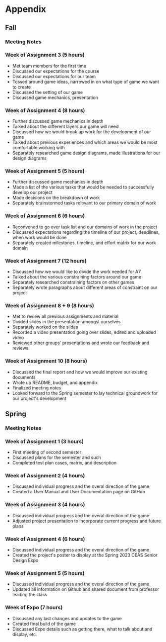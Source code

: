 # Appendix
## Fall
### Meeting Notes

### Week of Assignment 3 (5 hours)
- Met team members for the first time
- Discussed our expectations for the course
- Discussed our expectations for our team
- Tossed around game ideas, narrowed in on what type of game we want to create
- Discussed the setting of our game
- Discussed game mechanics, presentation

### Week of Assignment 4 (8 hours)
- Further discussed game mechanics in depth
- Talked about the different layers our game will need
- Discussed how we would break up work for the development of our game
- Talked about previous experiences and which areas we would be most comfortable working with
- Separately researched game design diagrams, made illustrations for our design diagrams

### Week of Assignment 5 (5 hours)
- Further discussed game mechanics in depth
- Made a list of the various tasks that would be needed to successfully develop our project
- Made decisions on the breakdown of work 
- Separately brainstormed tasks relevant to our primary domain of work

### Week of Assignment 6 (6 hours)
- Reconvened to go over task list and our domains of work in the project
- Discussed expectations regarding the timeline of our project, deadlines, when work would be done
- Separately created milestones, timeline, and effort matrix for our work domain

### Week of Assignment 7 (12 hours)
- Discussed how we would like to divide the work needed for A7
- Talked about the various constraining factors around our game
- Separately researched constraining factors on other games
- Separately wrote paragraphs about different areas of constraint on our project

### Week of Assignment 8 + 9 (8 hours)
- Met to review all previous assignments and material
- Divided slides in the presentation amongst ourselves
- Separately worked on the slides
- Recorded a video presentation going over slides, edited and uploaded video
- Reviewed other groups' presentations and wrote our feedback and reviews

### Week of Assignment 10 (8 hours)
- Discussed the final report and how we would improve our existing documents
- Wrote up README, budget, and appendix
- Finalized meeting notes
- Looked forward to the Spring semester to lay technical groundwork for our project's development

## Spring
### Meeting Notes
### Week of Assignment 1 (3 hours)
- First meeting of second semester
- Discussed plans for the semester and such
- Completed test plan cases, matrix, and description

### Week of Assignment 2 (4 hours)
- Discussed individual progress and the overal direction of the game
- Created a User Manual and User Documentation page on GitHub

### Week of Assignment 3 (4 hours)
- Discussed individual progress and the overal direction of the game
- Adjusted project presentation to incorporate current progress and future plans

### Week of Assignment 4 (6 hours)
- Discussed individual progress and the overal direction of the game
- Created the project's poster to display at the Spring 2023 CEAS Senior Design Expo

### Week of Assignment 5 (5 hours)
- Discussed individual progress and the overal direction of the game
- Updated all information on Github and shared document from professor leading the class

### Week of Expo (7 hours)
- Discussed any last changes and updates to the game
- Created final build of the game
- Discussed Expo details such as getting there, what to talk about and display, etc.
